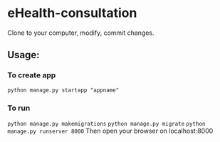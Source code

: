 # eHealth-consultation

Clone to your computer, modify, commit changes.

## Usage:
### To create app
`python manage.py startapp "appname"`

### To run
`python manage.py makemigrations`
`python manage.py migrate`
`python manage.py runserver 8000`
Then open your browser on localhost:8000
